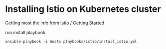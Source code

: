 # Installing Istio on Kubernetes cluster

Getting most the info from [Istio / Getting Started](https://istio.io/latest/docs/setup/getting-started/)


run install playbook

`ansible-playbook -i hosts playbooks/istio/install_istio.yml`



